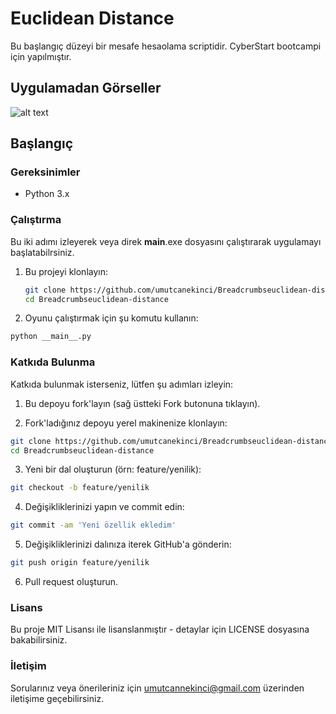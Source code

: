 # Euclidean Distance

Bu başlangıç düzeyi bir mesafe hesaolama scriptidir. CyberStart bootcampi için yapılmıştır.


## Uygulamadan Görseller

![alt text](https://github.com/umutcanekinci/Breadcrumbseuclidean-distance/blob/main/sample.png?raw=true)

## Başlangıç

### Gereksinimler

- Python 3.x

### Çalıştırma

Bu iki adımı izleyerek veya direk __main__.exe dosyasını çalıştırarak uygulamayı başlatabilrsiniz.

1. Bu projeyi klonlayın:
    ```sh
    git clone https://github.com/umutcanekinci/Breadcrumbseuclidean-distance.git
    cd Breadcrumbseuclidean-distance
    ```  

2. Oyunu çalıştırmak için şu komutu kullanın:
  ```sh
  python __main__.py
  ```

### Katkıda Bulunma

Katkıda bulunmak isterseniz, lütfen şu adımları izleyin:

1. Bu depoyu fork'layın (sağ üstteki Fork butonuna tıklayın).

2. Fork'ladığınız depoyu yerel makinenize klonlayın:
```sh
git clone https://github.com/umutcanekinci/Breadcrumbseuclidean-distance.git
cd Breadcrumbseuclidean-distance
```

3. Yeni bir dal oluşturun (örn: feature/yenilik):
```sh
git checkout -b feature/yenilik
```

4. Değişikliklerinizi yapın ve commit edin:
```sh
git commit -am 'Yeni özellik ekledim'
```

5. Değişikliklerinizi dalınıza iterek GitHub'a gönderin:
```sh
git push origin feature/yenilik
```

6. Pull request oluşturun.

### Lisans

Bu proje MIT Lisansı ile lisanslanmıştır - detaylar için LICENSE dosyasına bakabilirsiniz.

### İletişim

Sorularınız veya önerileriniz için umutcannekinci@gmail.com üzerinden iletişime geçebilirsiniz.
